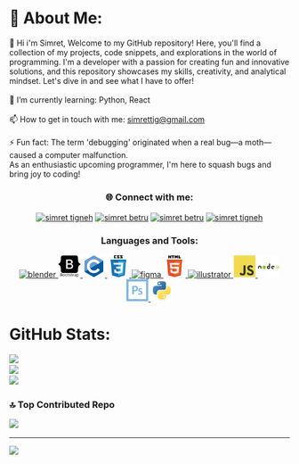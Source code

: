 # 💫 About Me:
🔭  Hi i'm Simret, Welcome to my GitHub repository! Here, you'll find a collection of my projects, code snippets, and explorations in the world of programming. I'm a developer with a passion for creating fun and innovative solutions, and this repository showcases my skills, creativity, and analytical mindset. Let's dive in and see what I have to offer!<br><br>
🌱 I’m currently learning: Python, React<br><br>
📫 How to get in touch with me: simrettig@gmail.com<br><br>
⚡ Fun fact: The term 'debugging' originated when a real bug—a moth—caused a computer malfunction. <br>As an enthusiastic upcoming programmer, I'm here to squash bugs and bring joy to coding!


<h3 align="center"> 🌐 Connect with me:</h3>
<p align="center">
<a href="https://codepen.io/simret tigneh" target="blank"><img align="center" src="https://raw.githubusercontent.com/rahuldkjain/github-profile-readme-generator/master/src/images/icons/Social/codepen.svg" alt="simret tigneh" height="30" width="40" /></a>
<a href="https://twitter.com/simret betru" target="blank"><img align="center" src="https://raw.githubusercontent.com/rahuldkjain/github-profile-readme-generator/master/src/images/icons/Social/twitter.svg" alt="simret betru" height="30" width="40" /></a>
<a href="https://linkedin.com/in/simret betru" target="blank"><img align="center" src="https://raw.githubusercontent.com/rahuldkjain/github-profile-readme-generator/master/src/images/icons/Social/linked-in-alt.svg" alt="simret betru" height="30" width="40" /></a>
<a href="https://www.behance.net/simret tigneh" target="blank"><img align="center" src="https://raw.githubusercontent.com/rahuldkjain/github-profile-readme-generator/master/src/images/icons/Social/behance.svg" alt="simret tigneh" height="30" width="40" /></a>
</p>


<h3 align="center">Languages and Tools:</h3>
<p align="center"> <a href="https://www.blender.org/" target="_blank" rel="noreferrer"> <img src="https://download.blender.org/branding/community/blender_community_badge_white.svg" alt="blender" width="40" height="40"/> </a> <a href="https://getbootstrap.com" target="_blank" rel="noreferrer"> <img src="https://raw.githubusercontent.com/devicons/devicon/master/icons/bootstrap/bootstrap-plain-wordmark.svg" alt="bootstrap" width="40" height="40"/> </a> <a href="https://www.cprogramming.com/" target="_blank" rel="noreferrer"> <img src="https://raw.githubusercontent.com/devicons/devicon/master/icons/c/c-original.svg" alt="c" width="40" height="40"/> </a> <a href="https://www.w3schools.com/css/" target="_blank" rel="noreferrer"> <img src="https://raw.githubusercontent.com/devicons/devicon/master/icons/css3/css3-original-wordmark.svg" alt="css3" width="40" height="40"/> </a> <a href="https://www.figma.com/" target="_blank" rel="noreferrer"> <img src="https://www.vectorlogo.zone/logos/figma/figma-icon.svg" alt="figma" width="40" height="40"/> </a> <a href="https://www.w3.org/html/" target="_blank" rel="noreferrer"> <img src="https://raw.githubusercontent.com/devicons/devicon/master/icons/html5/html5-original-wordmark.svg" alt="html5" width="40" height="40"/> </a> <a href="https://www.adobe.com/in/products/illustrator.html" target="_blank" rel="noreferrer"> <img src="https://www.vectorlogo.zone/logos/adobe_illustrator/adobe_illustrator-icon.svg" alt="illustrator" width="40" height="40"/> </a> <a href="https://developer.mozilla.org/en-US/docs/Web/JavaScript" target="_blank" rel="noreferrer"> <img src="https://raw.githubusercontent.com/devicons/devicon/master/icons/javascript/javascript-original.svg" alt="javascript" width="40" height="40"/> </a> <a href="https://nodejs.org" target="_blank" rel="noreferrer"> <img src="https://raw.githubusercontent.com/devicons/devicon/master/icons/nodejs/nodejs-original-wordmark.svg" alt="nodejs" width="40" height="40"/> </a> <a href="https://www.photoshop.com/en" target="_blank" rel="noreferrer"> <img src="https://raw.githubusercontent.com/devicons/devicon/master/icons/photoshop/photoshop-line.svg" alt="photoshop" width="40" height="40"/> </a> <a href="https://www.python.org" target="_blank" rel="noreferrer"> <img src="https://raw.githubusercontent.com/devicons/devicon/master/icons/python/python-original.svg" alt="python" width="40" height="40"/> </a> </p>


#  GitHub Stats:
![](https://github-readme-stats.vercel.app/api?username=simrett&theme=prussian&hide_border=true&include_all_commits=true&count_private=false)<br/>
![](https://github-readme-streak-stats.herokuapp.com/?user=simrett&theme=prussian&hide_border=true)<br/>
![](https://github-readme-stats.vercel.app/api/top-langs/?username=simrett&theme=prussian&hide_border=true&include_all_commits=true&count_private=false&layout=compact)

### 🔝 Top Contributed Repo
![](https://github-contributor-stats.vercel.app/api?username=simrett&limit=5&theme=nord&combine_all_yearly_contributions=true)

---
[![](https://visitcount.itsvg.in/api?id=simrett&icon=2&color=0)](https://visitcount.itsvg.in)

<!-- Proudly created with GPRM ( https://gprm.itsvg.in ) -->

